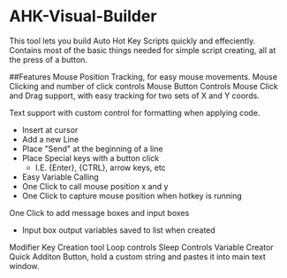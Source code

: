 # AHK-Visual-Builder
This tool lets you build Auto Hot Key Scripts quickly and effeciently.
Contains most of the basic things needed for simple script creating, all at the press of a button.

##Features
Mouse Position Tracking, for easy mouse movements.
Mouse Clicking and number of click controls
Mouse Button Controls
Mouse Click and Drag support, with easy tracking for two sets of X and Y coords.

Text support with custom control for formatting when applying code.
  - Insert at cursor
  - Add a new Line
  - Place "Send" at the beginning of a line
  - Place Special keys with a button click
      - I.E. {Enter}, {CTRL}, arrow keys, etc
  - Easy Variable Calling
  - One Click to call mouse position x and y
  - One Click to capture mouse position when hotkey is running

One Click to add message boxes and input boxes
  - Input box output variables saved to list when created

Modifier Key Creation tool
Loop controls
Sleep Controls
Variable Creator
Quick Additon Button, hold a custom string and pastes it into main text window.

